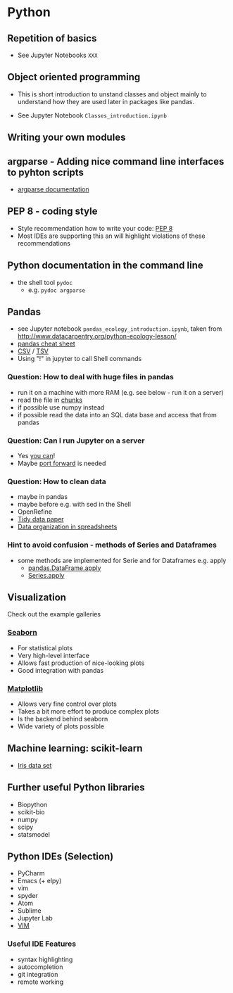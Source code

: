 # Python

## Repetition of basics

- See Jupyter Notebooks `XXX`

## Object oriented programming

- This is short introduction to unstand classes and object mainly to
  understand how they are used later in packages like pandas.

- See Jupyter Notebook `Classes_introduction.ipynb`

## Writing your own modules



## argparse - Adding nice command line interfaces to pyhton scripts

- [argparse documentation](https://docs.python.org/3/library/argparse.html)

## PEP 8 - coding style

- Style recommendation how to write your
  code:
  [PEP 8](https://www.python.org/dev/peps/pep-0008/#maximum-line-length)
- Most IDEs are supporting this an will highlight violations of these
  recommendations

## Python documentation in the command line

- the shell tool `pydoc`
  - e.g. `pydoc argparse`

## Pandas

- see Jupyter notebook `pandas_ecology_introduction.ipynb`, taken from http://www.datacarpentry.org/python-ecology-lesson/
- [pandas cheat sheet](https://github.com/pandas-dev/pandas/blob/master/doc/cheatsheet/Pandas_Cheat_Sheet.pdf)
 - [CSV](https://en.wikipedia.org/wiki/Comma-separated_values) / [TSV](https://en.wikipedia.org/wiki/Tab-separated_values)
 - Using "!" in jupyter to call Shell commands

### Question: How to deal with huge files in pandas

- run it on a machine with more RAM (e.g. see below - run it on a server)
- read the file in [chunks](https://stackoverflow.com/questions/25699439/how-to-iterate-over-consecutive-chunks-of-pandas-dataframe-efficiently)
- if possible use numpy instead
- if possible read the data into an SQL data base and access that from pandas

### Question: Can I run Jupyter on a server

- Yes [you can](https://jupyter-notebook.readthedocs.io/en/stable/public_server.html)!
- Maybe [port forward](https://www.ssh.com/ssh/tunneling/example) is needed

### Question: How to clean data

- maybe in pandas
- maybe before e.g. with sed in the Shell
- OpenRefine
- [Tidy data paper](http://vita.had.co.nz/papers/tidy-data.html)
- [Data organization in spreadsheets](https://peerj.com/preprints/3183/)

### Hint to avoid confusion - methods of Series and Dataframes

- some methods are implemented for Serie and for Dataframes e.g. apply
  - [pandas.DataFrame.apply](https://pandas.pydata.org/pandas-docs/stable/generated/pandas.DataFrame.apply.html)
  - [Series.apply](https://pandas.pydata.org/pandas-docs/stable/generated/pandas.Series.apply.html)

## Visualization
Check out the example galleries
### [Seaborn](https://seaborn.pydata.org/)
- For statistical plots
- Very high-level interface
- Allows fast production of nice-looking plots
- Good integration with pandas

### [Matplotlib](https://matplotlib.org/)
- Allows very fine control over plots
- Takes a bit more effort to produce complex plots
- Is the backend behind seaborn
- Wide variety of plots possible

## Machine learning: scikit-learn
- [Iris data set](https://archive.ics.uci.edu/ml/machine-learning-databases/iris/iris.data)


## Further useful Python libraries

- Biopython
- scikit-bio
- numpy
- scipy
- statsmodel

## Python IDEs (Selection)
- PyCharm
- Emacs (+ elpy)
- vim
- spyder
- Atom
- Sublime
- Jupyter Lab
- [VIM](https://realpython.com/blog/python/vim-and-python-a-match-made-in-heaven/)

### Useful IDE Features
- syntax highlighting
- autocompletion
- git integration
- remote working

